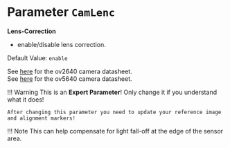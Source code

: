 # Parameter `CamLenc`

**Lens-Correction**

- enable/disable lens correction.

Default Value: `enable`

See [here](../datasheets/Camera.ov2640_ds_1.8_.pdf) for the ov2640 camera datasheet.<br>
See [here](../datasheets/OV5640_datasheet.pdf) for the ov5640 camera datasheet.

!!! Warning
    This is an **Expert Parameter**! Only change it if you understand what it does!

    After changing this parameter you need to update your reference image and alignment markers!

!!! Note
    This can help compensate for light fall-off at the edge of the sensor area.
